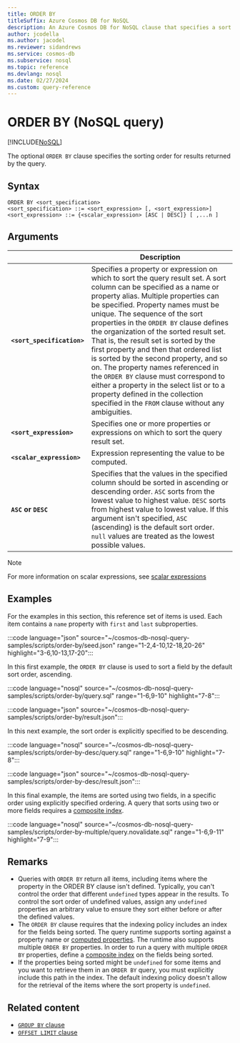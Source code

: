 ```yaml
---
title: ORDER BY
titleSuffix: Azure Cosmos DB for NoSQL
description: An Azure Cosmos DB for NoSQL clause that specifies a sort order for the query results.
author: jcodella
ms.author: jacodel
ms.reviewer: sidandrews
ms.service: cosmos-db
ms.subservice: nosql
ms.topic: reference
ms.devlang: nosql
ms.date: 02/27/2024
ms.custom: query-reference
---
```


# ORDER BY (NoSQL query)

[!INCLUDE[NoSQL](../../includes/appliesto-nosql.md)]

The optional ``ORDER BY`` clause specifies the sorting order for results returned by the query.

## Syntax

```nosql
ORDER BY <sort_specification>  
<sort_specification> ::= <sort_expression> [, <sort_expression>]  
<sort_expression> ::= {<scalar_expression> [ASC | DESC]} [ ,...n ]
```  

## Arguments

| | Description |
| --- | --- |
| **``<sort_specification>``** | Specifies a property or expression on which to sort the query result set. A sort column can be specified as a name or property alias. Multiple properties can be specified. Property names must be unique. The sequence of the sort properties in the ``ORDER BY`` clause defines the organization of the sorted result set. That is, the result set is sorted by the first property and then that ordered list is sorted by the second property, and so on. The property names referenced in the ``ORDER BY`` clause must correspond to either a property in the select list or to a property defined in the collection specified in the ``FROM`` clause without any ambiguities. |
| **``<sort_expression>``** | Specifies one or more properties or expressions on which to sort the query result set. |
| **``<scalar_expression>``** | Expression representing the value to be computed. |
| **``ASC`` or ``DESC``** | Specifies that the values in the specified column should be sorted in ascending or descending order. ``ASC`` sorts from the lowest value to highest value. ``DESC`` sorts from highest value to lowest value. If this argument isn't specified, ``ASC`` (ascending) is the default sort order. ``null`` values are treated as the lowest possible values. |

> [!NOTE]
> For more information on scalar expressions, see [scalar expressions](scalar-expressions.md)

## Examples

For the examples in this section, this reference set of items is used. Each item contains a `name` property with `first` and `last` subproperties.

:::code language="json" source="~/cosmos-db-nosql-query-samples/scripts/order-by/seed.json" range="1-2,4-10,12-18,20-26" highlight="3-6,10-13,17-20":::

In this first example, the ``ORDER BY`` clause is used to sort a field by the default sort order, ascending.

:::code language="nosql" source="~/cosmos-db-nosql-query-samples/scripts/order-by/query.sql" range="1-6,9-10" highlight="7-8":::

:::code language="json" source="~/cosmos-db-nosql-query-samples/scripts/order-by/result.json":::

In this next example, the sort order is explicitly specified to be descending.

:::code language="nosql" source="~/cosmos-db-nosql-query-samples/scripts/order-by-desc/query.sql" range="1-6,9-10" highlight="7-8":::

:::code language="json" source="~/cosmos-db-nosql-query-samples/scripts/order-by-desc/result.json":::

In this final example, the items are sorted using two fields, in a specific order using explicitly specified ordering. A query that sorts using two or more fields requires a [composite index](../../index-policy.md#composite-indexes).

:::code language="nosql" source="~/cosmos-db-nosql-query-samples/scripts/order-by-multiple/query.novalidate.sql" range="1-6,9-11" highlight="7-9":::

## Remarks  

- Queries with ``ORDER BY`` return all items, including items where the property in the ORDER BY clause isn't defined. Typically, you can't control the order that different ``undefined`` types appear in the results. To control the sort order of undefined values, assign any ``undefined`` properties an arbitrary value to ensure they sort either before or after the defined values.
- The ``ORDER BY`` clause requires that the indexing policy includes an index for the fields being sorted. The query runtime supports sorting against a property name or [computed properties](./computed-properties.md). The runtime also supports multiple ``ORDER BY`` properties. In order to run a query with multiple ``ORDER BY`` properties, define a [composite index](../../index-policy.md#composite-indexes) on the fields being sorted.
- If the properties being sorted might be ``undefined`` for some items and you want to retrieve them in an ``ORDER BY`` query, you must explicitly include this path in the index. The default indexing policy doesn't allow for the retrieval of the items where the sort property is ``undefined``.

## Related content

- [``GROUP BY`` clause](group-by.md)
- [``OFFSET LIMIT`` clause](offset-limit.md)
